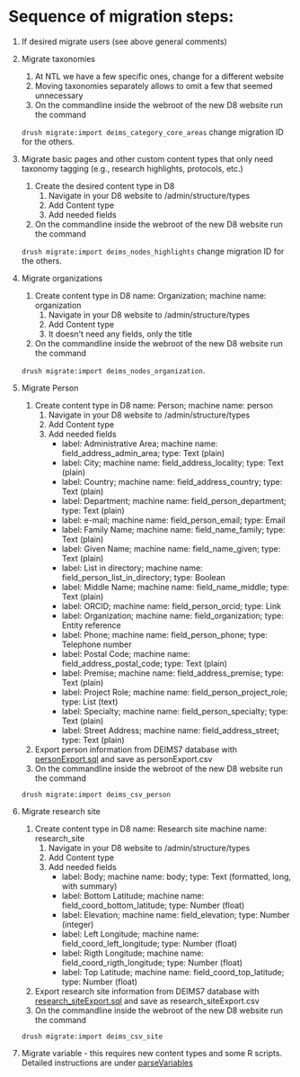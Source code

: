 # Sequence of migration steps:

1. If desired migrate users (see above general comments)
1. Migrate taxonomies
	1. At NTL we have a few specific ones, change for a different website
	1. Moving taxonomies separately allows to omit a few that seemed unnecessary
	1. On the commandline inside the webroot of the new D8 website run the command 
	
	`drush migrate:import deims_category_core_areas` change migration ID for the others.

1. Migrate basic pages and other custom content types that only need taxonomy tagging (e.g., research highlights, protocols, etc.)
	1. Create the desired content type in D8
    	1. Navigate in your D8 website to /admin/structure/types
    	1. Add Content type
    	1. Add needed fields 
    1. On the commandline inside the webroot of the new D8 website run the command 
    
    `drush migrate:import deims_nodes_highlights` change migration ID for the others.

1. Migrate organizations   
	1. Create content type in D8 name: Organization; machine name: organization
    	1. Navigate in your D8 website to /admin/structure/types
    	1. Add Content type
    	1. It doesn't need any fields, only the title
    1. On the commandline inside the webroot of the new D8 website run the command 
    
    `drush migrate:import deims_nodes_organization`.

1. Migrate Person
	1. Create content type in D8 name: Person; machine name: person
    	1. Navigate in your D8 website to /admin/structure/types
    	1. Add Content type
    	1. Add needed fields 
    		* label: Administrative Area; machine name: field_address_admin_area; type: Text (plain)
    		* label: City; machine name: field_address_locality; type: Text (plain)
    		* label: Country; machine name: field_address_country; type: Text (plain)
    		* label: Department; machine name: field_person_department; type: Text (plain)
    		* label: e-mail; machine name: field_person_email; type: Email
    		* label: Family Name; machine name: field_name_family; type: Text (plain)
    		* label: Given Name; machine name: field_name_given; type: Text (plain)
    		* label: List in directory; machine name: field_person_list_in_directory; type: Boolean
    		* label: Middle Name; machine name: field_name_middle; type: Text (plain)
    		* label: ORCID; machine name: field_person_orcid; type: Link
    		* label: Organization; machine name: field_organization; type: Entity reference
    		* label: Phone; machine name: field_person_phone; type: Telephone number
    		* label: Postal Code; machine name: field_address_postal_code; type: Text (plain)
    		* label: Premise; machine name: field_address_premise; type: Text (plain)
    		* label: Project Role; machine name: field_person_project_role; type: List (text)
    		* label: Specialty; machine name: field_person_specialty; type: Text (plain)
    		* label: Street Address; machine name: field_address_street; type: Text (plain)
    1. Export person information from DEIMS7 database with [personExport.sql](https://github.com/lter/Deims7-8-Migration/blob/master/SQLexport_queries/personExport.sql) and save as personExport.csv
    1. On the commandline inside the webroot of the new D8 website run the command 
    
    `drush migrate:import deims_csv_person`

1. Migrate research site
	1. Create content type in D8 name: Research site machine name: research_site
    	1. Navigate in your D8 website to /admin/structure/types
    	1. Add Content type
    	1. Add needed fields 
    		* label: Body; machine name: body; type: Text (formatted, long, with summary)
    		* label: Bottom Latitude; machine name: field_coord_bottom_latitude; type: Number (float)
    		* label: Elevation; machine name: field_elevation; type: Number (integer)
    		* label: Left Longitude; machine name: field_coord_left_longitude; type: Number (float)
    		* label: Rigth Longitude; machine name: field_coord_rigth_longitude; type: Number (float)
    		* label: Top Latitude; machine name: field_coord_top_latitude; type: Number (float)
    1. Export research site information from DEIMS7 database with [research_siteExport.sql](https://github.com/lter/Deims7-8-Migration/blob/master/SQLexport_queries/research_siteExport.sql) and save as research_siteExport.csv
    1. On the commandline inside the webroot of the new D8 website run the command 
    
    `drush migrate:import deims_csv_site`
    	
1. Migrate variable - this requires new content types and some R scripts. Detailed instructions are under  [parseVariables](https://github.com/lter/Deims7-8-Migration/tree/master/documentation/parseVariables)